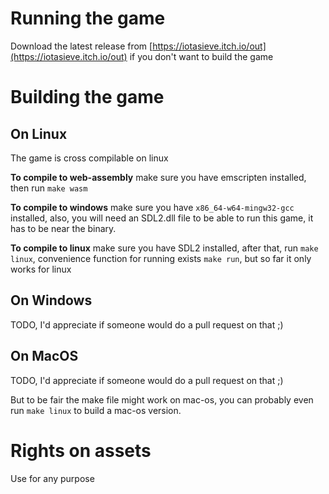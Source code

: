 # Running the game

Download the latest release from [https://iotasieve.itch.io/out](https://iotasieve.itch.io/out) if you don't want to build the game

# Building the game

## On Linux

The game is cross compilable on linux

**To compile to web-assembly** make sure you have emscripten installed, then run `make wasm`

**To compile to windows** make sure you have `x86_64-w64-mingw32-gcc` installed, also, you will need an SDL2.dll file to be able to run this game, it has to be near the binary.

**To compile to linux** make sure you have SDL2 installed, after that, run `make linux`, convenience function for running exists `make run`, but so far it only works for linux

## On Windows

TODO, I'd appreciate if someone would do a pull request on that ;)

## On MacOS

TODO, I'd appreciate if someone would do a pull request on that ;)

But to be fair the make file might work on mac-os, you can probably even run `make linux` to build a mac-os version.

# Rights on assets

Use for any purpose
